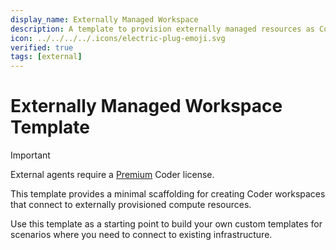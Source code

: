 ```yaml
---
display_name: Externally Managed Workspace
description: A template to provision externally managed resources as Coder workspaces
icon: ../../../../.icons/electric-plug-emoji.svg
verified: true
tags: [external]
---
```


# Externally Managed Workspace Template

> [!IMPORTANT]
> External agents require a [Premium](https://coder.com/pricing) Coder license.

This template provides a minimal scaffolding for creating Coder workspaces that connect to externally provisioned compute resources.

Use this template as a starting point to build your own custom templates for scenarios where you need to connect to existing infrastructure.
